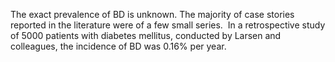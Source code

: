 The exact prevalence of BD is unknown. The majority of case stories reported in the literature were of a few small series.  In a retrospective study of 5000 patients with diabetes mellitus, conducted by Larsen and colleagues, the incidence of BD was 0.16% per year.